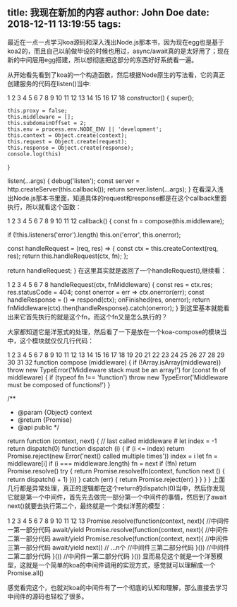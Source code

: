 title: 我现在新加的内容
author: John Doe
date: 2018-12-11 13:19:55
tags:
---
最近在一点一点学习koa源码和深入浅出Node.js那本书，因为现在egg也是基于koa2的，而且自己以前做毕设的时候也用过，async/await真的是太好用了；现在新的中间层用egg搭建，所以想彻底把这部分的东西好好系统看一遍。

从开始看先看到了koa的一个构造函数，然后根据Node原生的写法看，它的真正创建服务的代码在listen()当中:

<!--more-->

<!-- more  -->
1
2
3
4
5
6
7
8
9
10
11
12
13
14
15
16
17
18
constructor() {
    super();

    this.proxy = false;
    this.middleware = [];
    this.subdomainOffset = 2;
    this.env = process.env.NODE_ENV || 'development';
    this.context = Object.create(context);
    this.request = Object.create(request);
    this.response = Object.create(response);
    console.log(this)
}

listen(...args) {
    debug('listen');
    const server = http.createServer(this.callback());
    return server.listen(...args);
}
在看深入浅出Node.js那本书里面，知道具体的request和response都是在这个callback里面执行，所以就看这个函数：

1
2
3
4
5
6
7
8
9
10
11
12
callback() {
   const fn = compose(this.middleware);

   if (!this.listeners('error').length) this.on('error', this.onerror);

   const handleRequest = (req, res) => {
     const ctx = this.createContext(req, res);
     return this.handleRequest(ctx, fn);
   };

   return handleRequest;
 }
在这里其实就是返回了一个handleRequest(),继续看：

1
2
3
4
5
6
7
8
handleRequest(ctx, fnMiddleware) {
  const res = ctx.res;
  res.statusCode = 404;
  const onerror = err => ctx.onerror(err);
  const handleResponse = () => respond(ctx);
  onFinished(res, onerror);
  return fnMiddleware(ctx).then(handleResponse).catch(onerror);
}
到这里基本就能看出来它首先执行的就是这个fn，而这个fn又是怎么执行的？

大家都知道它是洋葱式的处理，然后看了一下是放在一个koa-compose的模块当中，这个模块就仅仅几行代码：

1
2
3
4
5
6
7
8
9
10
11
12
13
14
15
16
17
18
19
20
21
22
23
24
25
26
27
28
29
30
31
32
 function compose (middleware) {
  if (!Array.isArray(middleware)) throw new TypeError('Middleware stack must be an array!')
  for (const fn of middleware) {
    if (typeof fn !== 'function') throw new TypeError('Middleware must be composed of functions!')
  }

  /**
   * @param {Object} context
   * @return {Promise}
   * @api public
   */

  return function (context, next) {
    // last called middleware #
    let index = -1
    return dispatch(0)
    function dispatch (i) {
      if (i <= index) return Promise.reject(new Error('next() called multiple times'))
      index = i
      let fn = middleware[i]
      if (i === middleware.length) fn = next
      if (!fn) return Promise.resolve()
      try {
        return Promise.resolve(fn(context, function next () {
          return dispatch(i + 1)
        }))
      } catch (err) {
        return Promise.reject(err)
      }
    }
  }
}
上面几行都是异常处理，真正的逻辑都在这个return的dispatch(0)当中，然后你发现它就是第一个中间件，首先先去做完一部分第一个中间件的事情，然后到了await next()就要去执行第二个，最终就是一个类似洋葱的模型：

1
2
3
4
5
6
7
8
9
10
11
12
13
Promise.resolve(function(context, next){
    //中间件一第一部分代码
    await/yield Promise.resolve(function(context, next){
        //中间件二第一部分代码
        await/yield Promise.resolve(function(context, next){
                //中间件三第一部分代码
                await/yield next() // ...n个
                //中间件三第二部分代码
        }())
         //中间件二第二部分代码
    }())
    //中间件一第二部分代码
}())
显而易见这个就是一个洋葱模型，这就是一个简单的koa的中间件调用的实现方式，感觉就可以理解成一个Promise.all()

感觉看完这个，也就对koa的中间件有了一个彻底的认知和理解，那么直接去学习中间件的源码也轻松了很多。